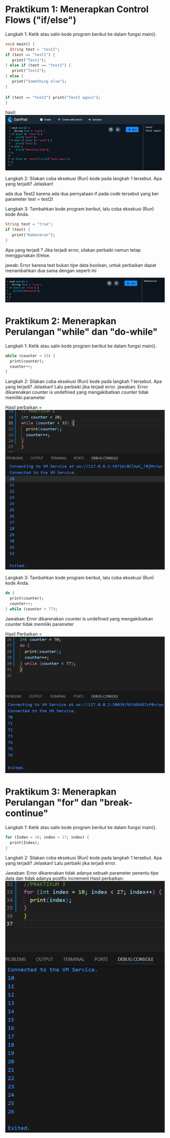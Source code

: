 # Praktikum 1: Menerapkan Control Flows ("if/else")

Langkah 1:
Ketik atau salin kode program berikut ke dalam fungsi main().

```dart
void main() {
  String test = "test2";
if (test == "test1") {
   print("Test1");
} else if (test == "test2") {
   print("Test2");
} else {
   print("Something else");
}

if (test == "test2") print("Test2 again");
}
```
hasil: 
![](img/praktikum_1.png)


Langkah 2:
Silakan coba eksekusi (Run) kode pada langkah 1 tersebut. Apa yang terjadi? Jelaskan!

ada dua Test2 karena ada dua pernyataan if pada code tersebut yang ber parameter test = test2l


Langkah 3:
Tambahkan kode program berikut, lalu coba eksekusi (Run) kode Anda.

```dart
String test = "true";
if (test) {
   print("Kebenaran");
}
```

Apa yang terjadi ? Jika terjadi error, silakan perbaiki namun tetap menggunakan if/else.

jawab: Error karena test bukan tipe data boolean, untuk perbaikan dapat menambahkan dua sama dengan seperti ini

![](img/praktikum_1_langkah_3.png)


# Praktikum 2: Menerapkan Perulangan "while" dan "do-while"

Langkah 1:
Ketik atau salin kode program berikut ke dalam fungsi main().
```dart
while (counter < 33) {
  print(counter);
  counter++;
}
```

Langkah 2:
Silakan coba eksekusi (Run) kode pada langkah 1 tersebut. Apa yang terjadi? Jelaskan! Lalu perbaiki jika terjadi error.
jawaban: Error dikarenakan counter is undefined yang mengakibatkan counter tidak memiliki parameter

Hasil perbaikan = ![](img/praktikum_2.png)

Langkah 3: Tambahkan kode program berikut, lalu coba eksekusi (Run) kode Anda.
```dart
do {
  print(counter);
  counter++;
} while (counter < 77);
```

Jawaban: Error dikarenakan counter is undefined yang mengakibatkan counter tidak memiliki parameter

Hasil Perbaikan = ![](img/Praktikum_2_langkah_3.png)

# Praktikum 3: Menerapkan Perulangan "for" dan "break-continue"

Langkah 1:
Ketik atau salin kode program berikut ke dalam fungsi main().
```dart
for (Index = 10; index < 27; index) {
  print(Index);
}
```
Langkah 2:
Silakan coba eksekusi (Run) kode pada langkah 1 tersebut. Apa yang terjadi? Jelaskan! Lalu perbaiki jika terjadi error.

Jawaban: Error dikarenakan tidak adanya sebuah parameter penentu tipe data dan tidak adanya postfix increment
Hasil perbaikan: ![](img/Praktikum_3.png)